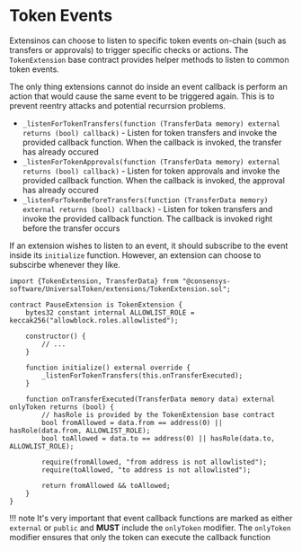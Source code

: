 # Token Events

Extensinos can choose to listen to specific token events on-chain (such as transfers or approvals) to trigger specific checks or actions. The `TokenExtension` base contract provides helper methods to listen to common token events.

The only thing extensions cannot do inside an event callback is perform an action that would cause the same event to be triggered again. This is to prevent reentry attacks and potential recurrsion problems.

* `_listenForTokenTransfers(function (TransferData memory) external returns (bool) callback)` - Listen for token transfers and invoke the provided callback function. When the callback is invoked, the transfer has already occured
* `_listenForTokenApprovals(function (TransferData memory) external returns (bool) callback)` - Listen for token approvals and invoke the provided callback function. When the callback is invoked, the approval has already occured
* `_listenForTokenBeforeTransfers(function (TransferData memory) external returns (bool) callback)` - Listen for token transfers and invoke the provided callback function. The callback is invoked right before the transfer occurs

If an extension wishes to listen to an event, it should subscribe to the event inside its `initialize` function. However, an extension can choose to subscirbe whenever they like.

    import {TokenExtension, TransferData} from "@consensys-software/UniversalToken/extensions/TokenExtension.sol";

    contract PauseExtension is TokenExtension {
        bytes32 constant internal ALLOWLIST_ROLE = keccak256("allowblock.roles.allowlisted");
        
        constructor() {
            // ...
        }

        function initialize() external override {
            _listenForTokenTransfers(this.onTransferExecuted);
        }
        
        function onTransferExecuted(TransferData memory data) external onlyToken returns (bool) {
            // hasRole is provided by the TokenExtension base contract
            bool fromAllowed = data.from == address(0) || hasRole(data.from, ALLOWLIST_ROLE);
            bool toAllowed = data.to == address(0) || hasRole(data.to, ALLOWLIST_ROLE);
            
            require(fromAllowed, "from address is not allowlisted");
            require(toAllowed, "to address is not allowlisted");

            return fromAllowed && toAllowed;
        }
    }

!!! note
    It's very important that event callback functions are marked as either `external` or `public` and **MUST** include the `onlyToken` modifier. The `onlyToken` modifier ensures that only the token can execute the callback function